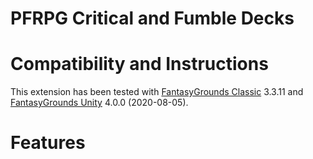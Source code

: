 # PFRPG Critical and Fumble Decks

# Compatibility and Instructions
This extension has been tested with [FantasyGrounds Classic](https://www.fantasygrounds.com/home/FantasyGroundsClassic.php) 3.3.11 and [FantasyGrounds Unity](https://www.fantasygrounds.com/home/FantasyGroundsUnity.php) 4.0.0 (2020-08-05).

# Features
